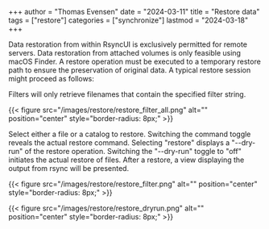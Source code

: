 +++
author = "Thomas Evensen"
date = "2024-03-11"
title =  "Restore data"
tags = ["restore"]
categories = ["synchronize"]
lastmod = "2024-03-18"
+++

Data restoration from within RsyncUI is exclusively permitted for remote servers. Data restoration from attached volumes is only feasible using macOS Finder. A restore operation must be executed to a temporary restore path to ensure the preservation of original data. A typical restore session might proceed as follows:

 Filters will only retrieve filenames that contain the specified filter string.

{{< figure src="/images/restore/restore_filter_all.png" alt="" position="center" style="border-radius: 8px;" >}}

Select either a file or a catalog to restore. Switching the command toggle reveals the actual restore command. Selecting "restore" displays a "--dry-run" of the restore operation. Switching the "--dry-run" toggle to "off" initiates the actual restore of files. After a restore, a view displaying the output from rsync will be presented.

{{< figure src="/images/restore/restore_filter.png" alt="" position="center" style="border-radius: 8px;" >}}

{{< figure src="/images/restore/restore_dryrun.png" alt="" position="center" style="border-radius: 8px;" >}}
